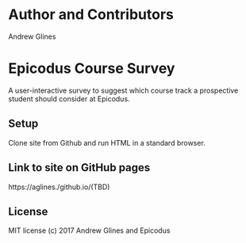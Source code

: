 # Author and Contributors

Andrew Glines

# Epicodus Course Survey

A user-interactive survey to suggest which course track a prospective student should consider at Epicodus.

## Setup

Clone site from Github and run HTML in a standard browser.

## Link to site on GitHub pages

https://aglines./github.io/(TBD)

## License

MIT license (c) 2017 Andrew Glines and Epicodus
